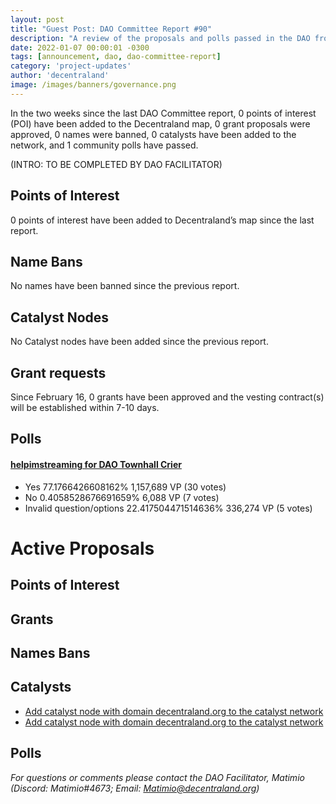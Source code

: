 ```yaml
---
layout: post
title: "Guest Post: DAO Committee Report #90"
description: "A review of the proposals and polls passed in the DAO from February 16 through February 28".
date: 2022-01-07 00:00:01 -0300
tags: [announcement, dao, dao-committee-report]
category: 'project-updates'
author: 'decentraland'
image: /images/banners/governance.png
---
```


In the two weeks since the last DAO Committee report, 0 points of interest (POI) have been added to the Decentraland map, 0 grant proposals were approved, 0 names were banned, 0 catalysts have been added to the network, and 1 community polls have passed.

(INTRO: TO BE COMPLETED BY DAO FACILITATOR)

## Points of Interest
0 points of interest have been added to Decentraland’s map since the last report.


## Name Bans

No names have been banned since the previous report.

## Catalyst Nodes
No Catalyst nodes have been added since the previous report.


## Grant requests
Since February 16, 0 grants have been approved and the vesting contract(s) will be established within 7-10 days.


## Polls

#### [helpimstreaming for DAO Townhall Crier](https://governance.decentraland.org/proposal/?id=3603f2cd-97c6-43d3-8158-40a9b1879400)

* Yes 77.1766426608162% 1,157,689 VP (30 votes)
* No 0.4058528676691659% 6,088 VP (7 votes)
* Invalid question/options 22.417504471514636% 336,274 VP (5 votes)



# Active Proposals

## Points of Interest


## Grants


## Names Bans


## Catalysts

* [Add catalyst node with domain decentraland.org to the catalyst network](https://governance.decentraland.org/proposal/?id=106716dc-f039-4bd5-8ae8-8eecbbca3030)
* [Add catalyst node with domain decentraland.org to the catalyst network](https://governance.decentraland.org/proposal/?id=685b43a2-d0c6-4bc9-929a-af85a4a0c0ed)

## Polls


*For questions or comments please contact the DAO Facilitator, Matimio (Discord: Matimio#4673; Email: [Matimio@decentraland.org](mailto:Matimio@decentraland.org))*